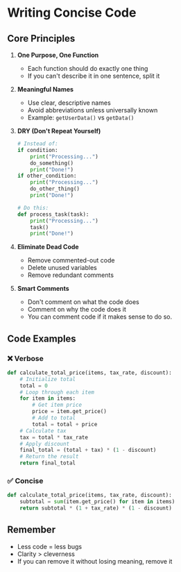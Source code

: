 # Writing Concise Code

## Core Principles

1. **One Purpose, One Function**
   - Each function should do exactly one thing
   - If you can't describe it in one sentence, split it

2. **Meaningful Names**
   - Use clear, descriptive names
   - Avoid abbreviations unless universally known
   - Example: `getUserData()` vs `getData()`

3. **DRY (Don't Repeat Yourself)**
   ```python
   # Instead of:
   if condition:
       print("Processing...")
       do_something()
       print("Done!")
   if other_condition:
       print("Processing...")
       do_other_thing()
       print("Done!")

   # Do this:
   def process_task(task):
       print("Processing...")
       task()
       print("Done!")
   ```

4. **Eliminate Dead Code**
   - Remove commented-out code
   - Delete unused variables
   - Remove redundant comments

5. **Smart Comments**
   - Don't comment on what the code does
   - Comment on why the code does it
   - You can comment code if it makes sense to do so. 

## Code Examples

### ❌ Verbose
```python
def calculate_total_price(items, tax_rate, discount):
    # Initialize total
    total = 0
    # Loop through each item
    for item in items:
        # Get item price
        price = item.get_price()
        # Add to total
        total = total + price
    # Calculate tax
    tax = total * tax_rate
    # Apply discount
    final_total = (total + tax) * (1 - discount)
    # Return the result
    return final_total
```

### ✅ Concise
```python
def calculate_total_price(items, tax_rate, discount):
    subtotal = sum(item.get_price() for item in items)
    return subtotal * (1 + tax_rate) * (1 - discount)
```

## Remember
- Less code = less bugs
- Clarity > cleverness
- If you can remove it without losing meaning, remove it
